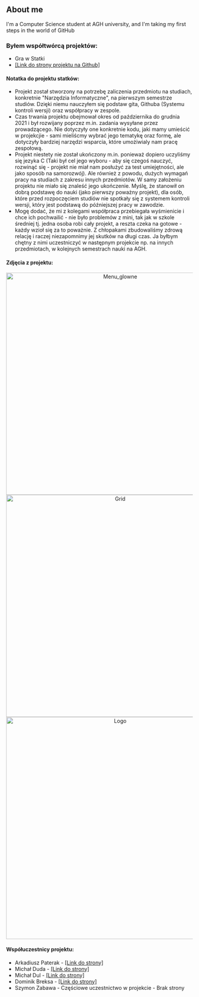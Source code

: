 ## About me

I'm a Computer Science student at AGH university, and I'm taking my first steps in the world of GitHub 


### Byłem współtwórcą projektów:
* Gra w Statki 
* [\[Link do strony projektu na Github\]](https://github.com/AGH-Narzedzia-Informatyczne-2021-2022/Pisali-Hello-World-w-przedszkolu)

#### Notatka do projektu statków:
* Projekt został stworzony na potrzebę zaliczenia przedmiotu na studiach, konkretnie "Narzędzia Informatyczne", na pierwszym semestrze studiów. Dzięki niemu nauczyłem się podstaw gita, Githuba (Systemu kontroli wersji) oraz współpracy w zespole.
* Czas trwania projektu obejmował okres od października do grudnia 2021 i był rozwijany poprzez m.in. zadania wysyłane przez prowadzącego. Nie dotyczyły one konkretnie kodu, jaki mamy umieścić w projekcjie - sami mieliścmy wybrać jego tematykę oraz formę, ale dotyczyły bardziej narzędzi wsparcia, które umożiwialy nam pracę zespołową.
* Projekt niestety nie został ukończony m.in. ponieważ dopiero uczyliśmy się jezyka C (Taki był cel jego wyboru - aby się czegoś nauczyć, rozwinąć się - projekt nie miał nam posłużyć za test umiejętności, ale jako sposób na samorozwój). Ale również z powodu, dużych wymagań pracy na studiach z zakresu innych przedmiotów. W samy założeniu projektu nie miało się znaleść jego ukończenie. Myślę, że stanowił on dobrą podstawę do nauki (jako pierwszy poważny projekt), dla osób, które przed rozpoczęciem studiów nie spotkały się z systemem kontroli wersji, który jest podstawą do późniejszej pracy w zawodzie.
* Mogę dodać, że mi z kolegami współpraca przebiegała wyśmienicie i chce ich pochwailić - nie było problemów z mini, tak jak w szkole średniej tj. jedna osoba robi cały projekt, a reszta czeka na gotowe - każdy wzioł się za to poważnie. Z chłopakami zbudowaliśmy zdrową relację i raczej niezapomnimy jej skutków na długi czas. Ja byłbym chętny z nimi uczestniczyć w następnym projekcie np. na innych przedmiotach, w kolejnych semestrach nauki na AGH.

#### Zdjęcia z projektu:
<p align="center">
  <img src="https://github.com/AGH-Narzedzia-Informatyczne-2021-2022/Pisali-Hello-World-w-przedszkolu/blob/main/pictures/Menu.PNG" width="600" title="Menu_glowne">

  <img src="https://github.com/AGH-Narzedzia-Informatyczne-2021-2022/Pisali-Hello-World-w-przedszkolu/blob/main/pictures/console.png" width="600" title="Grid">

  <img src="https://github.com/AGH-Narzedzia-Informatyczne-2021-2022/Pisali-Hello-World-w-przedszkolu/blob/main/pictures/ship2_clean.PNG" width="600" title="Logo">
</p>

#### Współuczestnicy projektu:
* Arkadiusz Paterak - [\[Link do strony\]](https://asgardianvoyager.github.io/)
* Michał Duda - [\[Link do strony\]](https://m-adud.github.io/m-adud/)
* Michał Dul - [\[Link do strony\]](https://dulmicha.github.io/)
* Dominik Breksa - [\[Link do strony\]](https://dominikbreksa.github.io/)
* Szymon Zabawa - Częściowe uczestnictwo w projekcie - Brak strony
